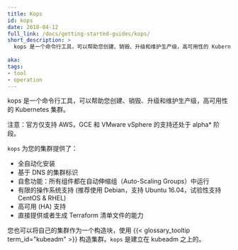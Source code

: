 ```yaml
---
title: Kops
id: kops
date: 2018-04-12
full_link: /docs/getting-started-guides/kops/
short_description: >
  kops 是一个命令行工具，可以帮助您创建、销毁、升级和维护生产级，高可用性的 Kubernetes 集群。
  
aka: 
tags:
- tool
- operation
---
```


<!--
---
title: Kops
id: kops
date: 2018-04-12
full_link: /docs/getting-started-guides/kops/
short_description: >
  A CLI tool that helps you create, destroy, upgrade and maintain production-grade, highly available, Kubernetes clusters.

aka: 
tags:
- tool
- operation
---
-->

<!--
 A CLI tool that helps you create, destroy, upgrade and maintain production-grade, highly available, Kubernetes clusters.
-->

kops 是一个命令行工具，可以帮助您创建、销毁、升级和维护生产级，高可用性的 Kubernetes 集群。

<!--more--> 

<!--
{{< note >}}
kops has general availability support only for AWS.
Support for using kops with GCE and VMware vSphere are in alpha.
{{< /note >}}
-->												   
注意：官方仅支持 AWS，GCE 和 VMware vSphere 的支持还处于 alpha* 阶段。																
			 

<!--
`kops` provisions your cluster with&#58;

  * Fully automated installation
  * DNS-based cluster identification
  * Self-healing&#58; everything runs in Auto-Scaling Groups
  * Limited OS support (Debian preferred, Ubuntu 16.04 supported, early support for CentOS & RHEL)
  * High availability (HA) support
  * The ability to directly provision, or to generate Terraform manifests
-->

`kops` 为您的集群提供了：

  * 全自动化安装
  * 基于 DNS 的集群标识
  * 自愈功能：所有组件都在自动伸缩组（Auto-Scaling Groups）中运行
  * 有限的操作系统支持 (推荐使用 Debian，支持 Ubuntu 16.04，试验性支持 CentOS & RHEL)
  * 高可用 (HA) 支持
  * 直接提供或者生成 Terraform 清单文件的能力

<!--
You can also build your own cluster using {{< glossary_tooltip term_id="kubeadm" >}} as a building block. `kops` builds on the kubeadm work.
-->

您也可以将自己的集群作为一个构造块，使用 {{< glossary_tooltip term_id="kubeadm" >}} 构造集群。`kops` 是建立在 kubeadm 之上的。
